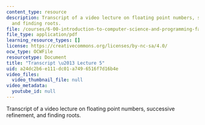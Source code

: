 ```yaml
---
content_type: resource
description: Transcript of a video lecture on floating point numbers, successive refinement,
  and finding roots.
file: /courses/6-00-introduction-to-computer-science-and-programming-fall-2008/a24dc2b6e111dc01a7496516f7d16b4e_6-00F08-L05.pdf
file_type: application/pdf
learning_resource_types: []
license: https://creativecommons.org/licenses/by-nc-sa/4.0/
ocw_type: OCWFile
resourcetype: Document
title: "Transcript \u2013 Lecture 5"
uid: a24dc2b6-e111-dc01-a749-6516f7d16b4e
video_files:
  video_thumbnail_file: null
video_metadata:
  youtube_id: null
---
```

Transcript of a video lecture on floating point numbers, successive refinement, and finding roots.